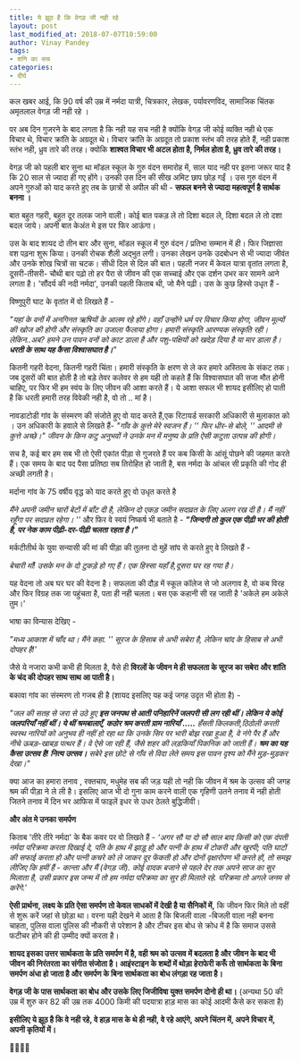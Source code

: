 ```yaml
---
title: ये झूठ है कि वेगड़ जी नही रहे
layout: post
last_modified_at: 2018-07-07T10:59:00
author: Vinay Pandey
tags:
- शनि का सच
categories:
- दीर्घ
---
```

कल खबर आई, कि 90 वर्ष की उम्र में नर्मदा यात्री, चित्रकार, लेखक, पर्यावरणविद, सामाजिक चिंतक अमृतलाल वेगड़ जी नही रहे । 

पर अब दिन गुजरने के बाद लगता है कि नही यह सच नही है क्योंकि वेगड़ जी कोई व्यक्ति नही थे एक विचार थे, विचार क्रांति के अग्रदूत थे। विचार क्रांति के अग्रदूत तो प्रकाश स्तंभ की तरह होते हैं, नही प्रकाश स्तंभ नही, ध्रुव तारे की तरह। क्योकि **शाश्वत विचार भी अटल होता है, निर्मल होता है, ध्रुव तारे की तरह।**

वेगड़ जी को पहली बार सुना था मॉडल स्कूल के गुरु वंदन समारोह में, साल याद नही पर इतना जरूर याद है कि 20 साल से ज्यादा ही गए होंगे।  उनकी उस दिन की सीख अमिट छाप छोड़ गईं । उस गुरु वंदन में अपने गुरुओं को याद करते हुए तब के छात्रों से अपील की थी  - **सफल बनने से ज्यादा महत्वपूर्ण है सार्थक बनना ।**

बात बहुत गहरी, बहुत दूर तलक जाने वाली। कोई बात पकड़ ले तो दिशा बदल ले, दिशा बदल ले तो दशा बदल जाये। अपनी बात केअंत मे इस पर फिर आऊंगा। 

उस के बाद शायद दो तीन बार और सुना, मॉडल स्कूल में गुरु वंदन / प्रतिभा सम्मान में ही। फिर जिज्ञासा वश पढ़ना शुरू किया। उनकी रोचक शैली अद्भुत लगी। उनका लेखन उनके उदबोधन से भी ज्यादा जीवंत और उनके शोख चित्रों सा चटक। सीधी दिल से दिल की बात। पहली नजर में केवल यात्रा वृतांत लगता है, दूसरी-तीसरी- चौथी बार पढ़ो तो हर पैरा से जीवन की एक सच्चाई और एक दर्शन उभर कर सामने आने लगता है।  'सौंदर्य की नदी नर्मदा', उनकी पहली किताब थी, जो मैने पढ़ी। उस के कुछ हिस्से उधृत हैं -

विष्णुपुरी घाट के वृतांत में वो लिखते हैं - 

*"यहां के वनों में अनगिनत ऋषियों के आलम रहे होंगे। वहाँ उन्होंने धर्म पर विचार किया होगा, जीवन मूल्यों की खोज की होगी और संस्कृति का उजाला फैलाया होगा। हमारी संस्कृति आरण्यक संस्कृति रही। लेकिन..अब? हमने उन पावन वनों को काट डाला है और पशु-पक्षियों को खदेड़ दिया है या मार डाला है। **धरती के साथ यह कैसा विश्वासघात है।**"*

कितनी गहरी वेदना, कितनी गहरी चिंता। हमारी संस्कृति के क्षरण से ले कर हमारे अस्तित्व के संकट तक। जब दूसरों की बात होती है तो बड़े तेवर कलेवर से हम यही तो कहते हैं कि विश्वासघात की सजा मौत होनी चाहिए, पर फिर भी हम स्वंय के लिए  जीवन की आशा करते हैं। ये आशा सफल भी शायद इसीलिए हो पाती है कि धरती हमारी तरह विवेकी नही है, वो तो .. मां है। 

नावडाटोडी गांव के संस्मरण की संजोते हुए वो याद करते हैं,एक रिटायर्ड सरकारी अधिकारी से मुलाकात को । उन अधिकारी के हवाले से लिखते हैं-
*"गाँव के कुत्ते मेरे स्वजन हैं। '' फिर धीर-से बोले, '' आदमी से कुत्ते अच्छे।"*
*जीवन के किन कटु अनुभवों ने उनके मन में मनुष्य के प्रति ऐसी कटुता उत्पन्न की होगी।*

सच है, कई बार हम सब भी तो ऐसी एकांत पीड़ा से गुजरते हैं पर कब किसी के आंसूं पोछने की जहमत करते हैं। एक समय के बाद पद पैसा  प्रतिष्ठा सब तिरोहित हो जाती है, बस नर्मदा के आंचल सी प्रकृति की गोद ही अच्छी लगती है। 

मर्दाना गांव के 75 वर्षीय वृद्ध को याद करते हुए वो उधृत करते है 

*मैंने अपनी जमीन चारों बेटों में बाँट दी है, लेकिन दो एकड़ जमीन सदाव्रत के लिए अलग रख दी है। मैं नहीं रहूँगा पर सदाव्रत रहेगा। ''*
और फिर वे स्वयं निष्कर्ष भी बताते है -
***"जिन्दगी तो कुल एक पीढ़ी भर की होती है, पर नेक काम पीढ़ी-दर-पीढ़ी चलता रहता है।"***

मर्कटीतीर्थ के युवा सन्यासी की मां की पीड़ा की तुलना दो मुहें सांप से करते हुए वे लिखते हैं -

*बेचारी माँ! उसके मन के दो टुकड़े हो गए हैं। एक हिस्सा यहाँ है,दूसरा घर रह गया है।*

यह वेदना तो अब घर घर की वेदना है। सफलता की दौड़ में स्कूल कॉलेज से जो अलगाव है, वो कब विरह और फिर विग्रह  तक जा पहुंचता है, पता ही नही चलता। बस एक कहानी सी रह जाती है 'अकेले हम अकेले तुम।'

भाषा का विन्यास देखिए -

*"मध्य आकाश में चाँद था। मैंने कहा. '' सूरज के हिसाब से अभी सबेरा है, लेकिन चांद के हिसाब से अभी दोपहर है!'*

जैसे ये नजारा कभी कभी ही मिलता है, वैसे ही **विरलों के जीवन मे ही सफलता के सूरज का सबेरा और शांति के चंद की दोपहर साथ साथ आ पाती है।** 

बकावा गांव का संस्मरण तो  गजब ही है  (शायद इसलिए यह कई जगह उदृत भी होता है) -

*"जल की सतह से जरा से उठे हुए **इस जनपथ से आती पनिहारिनें जलपरी सी लग रही थीं। लेकिन ये कोई जलपरियाँ नहीं थीं। ये थीं श्रमबालाएँ, कठोर श्रम करती ग्राम नारियाँ .....** हँसती किलकती,ठिठोली करती स्वस्थ नारियों को अनुभव ही नहीं हो रहा था कि उनके सिर पर भारी बोझ रखा हुआ है, वे नंगे पैर हैं और नीचे ऊबड़-खाबड़ पत्थर हैं। वे ऐसे जा रही हैं, जैसे शहर की लड़कियाँ पिकनिक को जाती हैं।*
***श्रम का यह कैसा उत्सव है! नित्य उत्सव।** सबेरे इस छोटे से गाँव से विदा लेते समय इस पावन दृश्य को मैंने मुड़-मुड़कर देखा।"*

क्या आज का हमारा तनाव , रक्तचाप, मधुमेह सब की जड़ यही तो नही कि जीवन में श्रम के उत्सव की जगह श्रम की पीड़ा ने ले ली है। इसलिए आज भी दो गुना काम करने वाली एक गृहिणी उतने तनाव में नही होती जितने तनाव में दिन भर आफिस में फाइलें इधर से उधर ठेलते बुद्धिजीवी। 

**और अंत मे उनका समर्पण**

किताब 'तीरे तीरे नर्मदा'  के बैक कवर पर वो लिखते हैं -
 *‘अगर सौ या दो सौ साल बाद किसी को एक दंपती नर्मदा परिक्रमा करता दिखाई दे, पति के हाथ में झाड़ू हो और पत्नी के हाथ में टोकरी और खुरपी; पति घाटों की सफाई करता हो और पत्नी कचरे को ले जाकर दूर फेंकती हो और दोनों वृक्षारोपण भी करते हों, तो समझ लीजिए कि हमीं हैं - कान्ता और मैं (वेगड़ जी). कोई वादक बजाने से पहले देर तक अपने साज का सुर मिलाता है, उसी प्रकार इस जन्म में तो हम नर्मदा परिक्रमा का सुर ही मिलाते रहे. परिक्रमा तो अगले जनम से करेंगे.’*

**ऐसी प्रार्थना, लक्ष्य के प्रति ऐसा समर्पण तो केवल साधकों में देखी है या सैनिकों में,** कि जीवन फिर मिले तो वहीं से शुरू करें जहां से छोड़ा था। वरना यही देखने मे आता है कि बिजली वाला -बिजली वाला नही बनना चाहता, पुलिस वाला पुलिस की नौकरी से परेशान है और टीचर इस बोध से क्रोध में है कि समाज उससे फटीचर होने की ही उम्मीद क्यों करता है। 

**शायद इसका उत्तर सार्थकता के प्रति समर्पण में है, वही श्रम को उत्सव में बदलता है और जीवन के बाद भी जीवन की निरंतरता का संगीत संजोता है। आइंस्टाइन के शब्दों में थोड़ा हेराफेरी करूँ तो सार्थकता के बिना समर्पण अंधा हो जाता है और समर्पण के बिना सार्थकता का बोध लंगड़ा रह जाता है।**

**वेगड़ जी के पास सार्थकता का बोध और उसके लिए जिजीविषा युक्त समर्पण दोनो ही था।** (अन्यथा 50 की उम्र में शुरु कर 82 की उम्र तक 4000 किमी की पदयात्रा हाड़ मास का कोई आदमी कैसे कर सकता है) 

**इसीलिए ये झूठ है कि वे नही रहे, वे हाड़ मास के थे ही नही, वे रहे आएंगे, अपने चिंतन में, अपने विचार में, अपनी कृतियों में।**

🙏🌷🌷🙏


